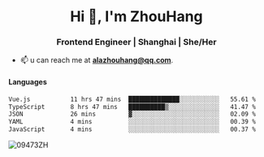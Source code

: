 <h1 align="center">Hi 👋, I'm ZhouHang</h1>

<h3 align="center">Frontend Engineer | Shanghai | She/Her</h3>

- 📫 u can reach me at **alazhouhang@qq.com**.

<h4 align="left">Languages</h4>
<!--START_SECTION:waka-->

```txt
Vue.js           11 hrs 47 mins  ██████████████░░░░░░░░░░░   55.61 %
TypeScript       8 hrs 47 mins   ██████████▒░░░░░░░░░░░░░░   41.47 %
JSON             26 mins         ▓░░░░░░░░░░░░░░░░░░░░░░░░   02.09 %
YAML             4 mins          ░░░░░░░░░░░░░░░░░░░░░░░░░   00.39 %
JavaScript       4 mins          ░░░░░░░░░░░░░░░░░░░░░░░░░   00.37 %
```

<!--END_SECTION:waka-->

<p align="left"> <img src=https://github-readme-stats.vercel.app/api?username=09473ZH&show_icons=true alt=09473ZH /> </p>
